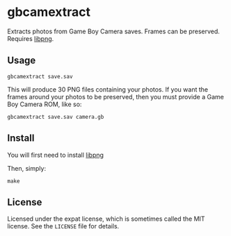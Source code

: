 gbcamextract
============

Extracts photos from Game Boy Camera saves. Frames can be preserved. Requires [libpng](http://www.libpng.org/pub/png/libpng.html).

## Usage

```console
gbcamextract save.sav
```

This will produce 30 PNG files containing your photos. If you want the frames around your photos to be preserved, then you must provide a Game Boy Camera ROM, like so:

```console
gbcamextract save.sav camera.gb
```


## Install

You will first need to install [libpng](http://www.libpng.org/pub/png/libpng.html)

Then, simply:
```console
make
```


## License

Licensed under the expat license, which is sometimes called the MIT license.
See the `LICENSE` file for details.
